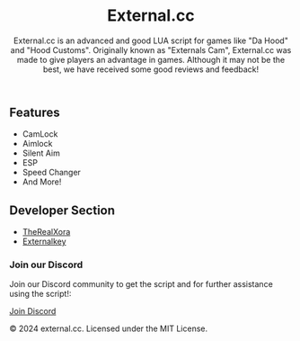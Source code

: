 
<html lang="en">
<head>
  <meta charset="UTF-8">
  <meta name="viewport" content="width=device-width, initial-scale=1.0">
  <title>external.cc</title>
  <link rel="stylesheet" href="styles.css">
</head>
<body>
  <header>
    <div class="container">
      <h1>External.cc</h1>
      <p>External.cc is an advanced and good LUA script for games like "Da Hood" and "Hood Customs". Originally known as "Externals Cam", External.cc was made to give players an advantage in games. Although it may not be the best, we have received some good reviews and feedback!</p>
    </div>
  </header>
  <main class="container">
    <section>
      <h2>Features</h2>
      <ul>
        <li>CamLock</li>
        <li>Aimlock</li>
        <li>Silent Aim</li>
        <li>ESP</li>
        <li>Speed Changer</li>
        <li>And More!</li>
      </ul>
    </section>
    <section>
      <h2>Developer Section</h2>
      <ul>
        <li>
          <a href="https://github.com/TheRealXORA" target="_blank">TheRealXora</a>
        </li>
        <li>
          <a href="https://github.com/Externalkey" target="_blank">Externalkey</a>
        </li>
      </ul>
      <h3>Join our Discord</h3>
      <p>Join our Discord community to get the script and for further assistance using the script!:</p>
      <a href="https://discord.gg/EmpZqxzXYe" class="discord-button">Join Discord</a>
    </section>
  </main>
  <footer>
    <div class="container">
      <p>&copy; 2024 external.cc. Licensed under the MIT License.</p>
    </div>
  </footer>
</body>
</html>
